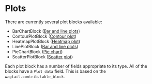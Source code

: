 # Plots

There are currently several plot blocks available:

* BarChartBlock ([Bar and line plots](bar_and_line.md))
* ContourPlotBlock ([Contour plot](contour_and_heatmap.md))
* HeatmapPlotBlock ([Heatmap plot](contour_and_heatmap.md))
* LinePlotBlock ([Bar and line plots](bar_and_line.md))
* PieChartBlock ([Pie chart](pie.md))
* ScatterPlotBlock ([Scatter plot](scatter.md))

Each plot block has a number of fields appropriate to its type. All of the blocks have a `Plot data` field. This is based on the `wagtail.contrib.table_block`.
